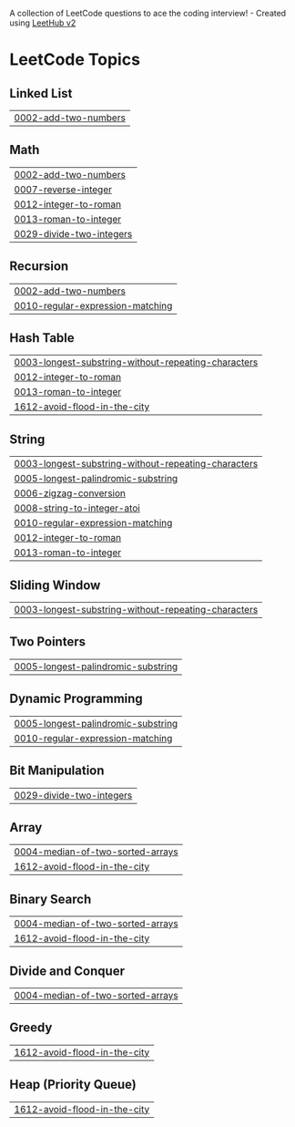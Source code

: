 A collection of LeetCode questions to ace the coding interview! - Created using [LeetHub v2](https://github.com/arunbhardwaj/LeetHub-2.0)
<!---LeetCode Topics Start-->
# LeetCode Topics
## Linked List
|  |
| ------- |
| [0002-add-two-numbers](https://github.com/DHARANI200608/Leetcode/tree/master/0002-add-two-numbers) |
## Math
|  |
| ------- |
| [0002-add-two-numbers](https://github.com/DHARANI200608/Leetcode/tree/master/0002-add-two-numbers) |
| [0007-reverse-integer](https://github.com/DHARANI200608/Leetcode/tree/master/0007-reverse-integer) |
| [0012-integer-to-roman](https://github.com/DHARANI200608/Leetcode/tree/master/0012-integer-to-roman) |
| [0013-roman-to-integer](https://github.com/DHARANI200608/Leetcode/tree/master/0013-roman-to-integer) |
| [0029-divide-two-integers](https://github.com/DHARANI200608/Leetcode/tree/master/0029-divide-two-integers) |
## Recursion
|  |
| ------- |
| [0002-add-two-numbers](https://github.com/DHARANI200608/Leetcode/tree/master/0002-add-two-numbers) |
| [0010-regular-expression-matching](https://github.com/DHARANI200608/Leetcode/tree/master/0010-regular-expression-matching) |
## Hash Table
|  |
| ------- |
| [0003-longest-substring-without-repeating-characters](https://github.com/DHARANI200608/Leetcode/tree/master/0003-longest-substring-without-repeating-characters) |
| [0012-integer-to-roman](https://github.com/DHARANI200608/Leetcode/tree/master/0012-integer-to-roman) |
| [0013-roman-to-integer](https://github.com/DHARANI200608/Leetcode/tree/master/0013-roman-to-integer) |
| [1612-avoid-flood-in-the-city](https://github.com/DHARANI200608/Leetcode/tree/master/1612-avoid-flood-in-the-city) |
## String
|  |
| ------- |
| [0003-longest-substring-without-repeating-characters](https://github.com/DHARANI200608/Leetcode/tree/master/0003-longest-substring-without-repeating-characters) |
| [0005-longest-palindromic-substring](https://github.com/DHARANI200608/Leetcode/tree/master/0005-longest-palindromic-substring) |
| [0006-zigzag-conversion](https://github.com/DHARANI200608/Leetcode/tree/master/0006-zigzag-conversion) |
| [0008-string-to-integer-atoi](https://github.com/DHARANI200608/Leetcode/tree/master/0008-string-to-integer-atoi) |
| [0010-regular-expression-matching](https://github.com/DHARANI200608/Leetcode/tree/master/0010-regular-expression-matching) |
| [0012-integer-to-roman](https://github.com/DHARANI200608/Leetcode/tree/master/0012-integer-to-roman) |
| [0013-roman-to-integer](https://github.com/DHARANI200608/Leetcode/tree/master/0013-roman-to-integer) |
## Sliding Window
|  |
| ------- |
| [0003-longest-substring-without-repeating-characters](https://github.com/DHARANI200608/Leetcode/tree/master/0003-longest-substring-without-repeating-characters) |
## Two Pointers
|  |
| ------- |
| [0005-longest-palindromic-substring](https://github.com/DHARANI200608/Leetcode/tree/master/0005-longest-palindromic-substring) |
## Dynamic Programming
|  |
| ------- |
| [0005-longest-palindromic-substring](https://github.com/DHARANI200608/Leetcode/tree/master/0005-longest-palindromic-substring) |
| [0010-regular-expression-matching](https://github.com/DHARANI200608/Leetcode/tree/master/0010-regular-expression-matching) |
## Bit Manipulation
|  |
| ------- |
| [0029-divide-two-integers](https://github.com/DHARANI200608/Leetcode/tree/master/0029-divide-two-integers) |
## Array
|  |
| ------- |
| [0004-median-of-two-sorted-arrays](https://github.com/DHARANI200608/Leetcode/tree/master/0004-median-of-two-sorted-arrays) |
| [1612-avoid-flood-in-the-city](https://github.com/DHARANI200608/Leetcode/tree/master/1612-avoid-flood-in-the-city) |
## Binary Search
|  |
| ------- |
| [0004-median-of-two-sorted-arrays](https://github.com/DHARANI200608/Leetcode/tree/master/0004-median-of-two-sorted-arrays) |
| [1612-avoid-flood-in-the-city](https://github.com/DHARANI200608/Leetcode/tree/master/1612-avoid-flood-in-the-city) |
## Divide and Conquer
|  |
| ------- |
| [0004-median-of-two-sorted-arrays](https://github.com/DHARANI200608/Leetcode/tree/master/0004-median-of-two-sorted-arrays) |
## Greedy
|  |
| ------- |
| [1612-avoid-flood-in-the-city](https://github.com/DHARANI200608/Leetcode/tree/master/1612-avoid-flood-in-the-city) |
## Heap (Priority Queue)
|  |
| ------- |
| [1612-avoid-flood-in-the-city](https://github.com/DHARANI200608/Leetcode/tree/master/1612-avoid-flood-in-the-city) |
<!---LeetCode Topics End-->